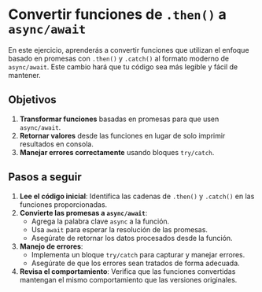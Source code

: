 # Convertir funciones de `.then()` a `async/await`

En este ejercicio, aprenderás a convertir funciones que utilizan el enfoque basado en promesas con `.then()` y `.catch()` al formato moderno de `async/await`. Este cambio hará que tu código sea más legible y fácil de mantener.

## Objetivos

1. **Transformar funciones** basadas en promesas para que usen `async/await`.
2. **Retornar valores** desde las funciones en lugar de solo imprimir resultados en consola.
3. **Manejar errores correctamente** usando bloques `try/catch`.

## Pasos a seguir

1. **Lee el código inicial**: Identifica las cadenas de `.then()` y `.catch()` en las funciones proporcionadas.
2. **Convierte las promesas a `async/await`**:
   - Agrega la palabra clave `async` a la función.
   - Usa `await` para esperar la resolución de las promesas.
   - Asegúrate de retornar los datos procesados desde la función.
3. **Manejo de errores**:
   - Implementa un bloque `try/catch` para capturar y manejar errores.
   - Asegúrate de que los errores sean tratados de forma adecuada.
4. **Revisa el comportamiento**: Verifica que las funciones convertidas mantengan el mismo comportamiento que las versiones originales.
